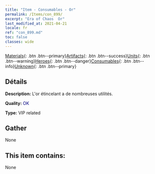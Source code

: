 ```yaml
---
title: "Item - Consumables - Or"
permalink: /Items/con_899/
excerpt: "Era of Chaos  Or"
last_modified_at: 2021-04-21
locale: fr
ref: "con_899.md"
toc: false
classes: wide
---
```

 [Materials](/fr/Items/){: .btn .btn--primary}[Artifacts](/fr/Items/Artifacts/){: .btn .btn--success}[Units](/fr/Items/Units/){: .btn .btn--warning}[Heroes](/fr/Items/Heroes/){: .btn .btn--danger}[Consumables](/fr/Items/Consumables/){: .btn .btn--info}[Unknown](/fr/Items/Unknown/){: .btn .btn--primary}

## Détails
 **Description:** L'or étincelant a de nombreuses utilités.

 **Quality:** <span style="color: #000080">OK</span>

 **Type:** VIP related

## Gather

  None

## This item contains:

  None

